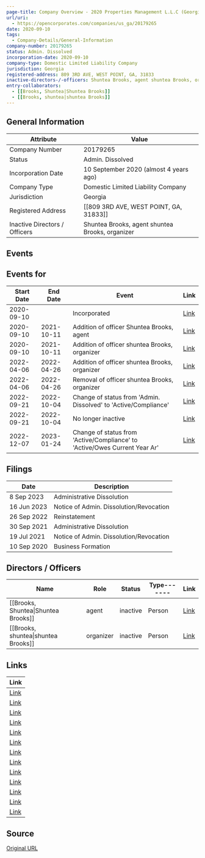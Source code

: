 ```yaml
---
page-title: Company Overview - 2020 Properties Management L.L.C (Georgia - 20179265)
url/uri:
  - https://opencorporates.com/companies/us_ga/20179265
date: 2020-09-10
tags:
  - Company-Details/General-Information
company-number: 20179265
status: Admin. Dissolved
incorporation-date: 2020-09-10
company-type: Domestic Limited Liability Company
jurisdiction: Georgia
registered-address: 809 3RD AVE, WEST POINT, GA, 31833
inactive-directors-/-officers: Shuntea Brooks, agent shuntea Brooks, organizer
entry-collaborators:
  - [[Brooks, Shuntea|Shuntea Brooks]]
  - [[Brooks, shuntea|shuntea Brooks]]
---
```


## General Information
| Attribute | Value |
|-----------|-------|
| Company Number | 20179265 |
| Status | Admin. Dissolved |
| Incorporation Date | 10 September 2020 (almost 4 years ago) |
| Company Type | Domestic Limited Liability Company |
| Jurisdiction | Georgia |
| Registered Address | [[809 3RD AVE, WEST POINT, GA, 31833]] |
| Inactive Directors / Officers | Shuntea Brooks, agent shuntea Brooks, organizer |

## Events
## Events for
| Start Date | End Date   | Event                                                   | Link |
|------------|------------|-------------------------------------------------------|------|
| 2020-09-10 |            | Incorporated | [Link](https://opencorporates.com/events/2312684516) |
| 2020-09-10 | 2021-10-11 | Addition of officer Shuntea Brooks, agent | [Link](https://opencorporates.com/events/2312684438) |
| 2020-09-10 | 2021-10-11 | Addition of officer shuntea Brooks, organizer | [Link](https://opencorporates.com/events/2312684489) |
| 2022-04-06 | 2022-04-26 | Addition of officer shuntea Brooks, organizer | [Link](https://opencorporates.com/events/2481384747) |
| 2022-04-06 | 2022-04-26 | Removal of officer shuntea Brooks, organizer | [Link](https://opencorporates.com/events/2481384767) |
| 2022-09-21 | 2022-10-04 | Change of status from 'Admin. Dissolved' to 'Active/Compliance' | [Link](https://opencorporates.com/events/2661801674) |
| 2022-09-21 | 2022-10-04 | No longer inactive | [Link](https://opencorporates.com/events/2661801680) |
| 2022-12-07 | 2023-01-24 | Change of status from 'Active/Compliance' to 'Active/Owes Current Year Ar' | [Link](https://opencorporates.com/events/2847896255) |

## Filings
| Date | Description |
|------|-------------|
| 8 Sep 2023 | Administrative Dissolution | [Link](https://opencorporates.com/filings/1265878689) |
| 16 Jun 2023 | Notice of Admin. Dissolution/Revocation | [Link](https://opencorporates.com/filings/1236674244) |
| 26 Sep 2022 | Reinstatement | [Link](https://opencorporates.com/filings/1153889691) |
| 30 Sep 2021 | Administrative Dissolution | [Link](https://opencorporates.com/filings/1035470016) |
| 19 Jul 2021 | Notice of Admin. Dissolution/Revocation | [Link](https://opencorporates.com/filings/1035470013) |
| 10 Sep 2020 | Business Formation | [Link](https://opencorporates.com/filings/1035470019) |

## Directors / Officers
| Name                 | Role            | Status     | Type------- | Link |
|----------------------|-----------------|------------|-------------|------|
| [[Brooks, Shuntea\|Shuntea Brooks]] | agent           | inactive   | Person      | [Link](https://opencorporates.com/officers/598426563) |
| [[Brooks, shuntea\|shuntea Brooks]] | organizer       | inactive   | Person      | [Link](https://opencorporates.com/officers/662294350) |

## Links
| Link |
|------|
| [Link](/filings/1236674244) |
| [Link](https://ecorp.sos.ga.gov/BusinessSearch) |
| [Link](/officers/598426563) |
| [Link](/officers/662294350) |
| [Link](https://opencorporates.com/companies/us_ga/20179265/filings) |
| [Link](/events/2661801674) |
| [Link](/events/2847896255) |
| [Link](/filings/1035470016) |
| [Link](/filings/1153889691) |
| [Link](/filings/1035470013) |
| [Link](/filings/1265878689) |
| [Link](/filings/1035470019) |
| [Link](/events/2661801680) |

## Source
[Original URL](https://opencorporates.com/companies/us_ga/20179265)
